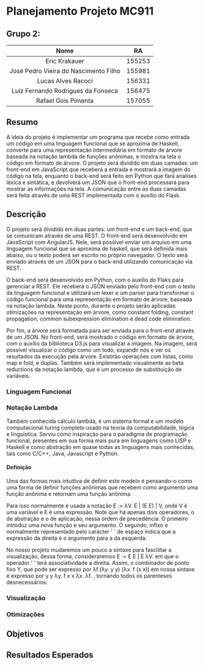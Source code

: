 # Planejamento Projeto MC911

## Grupo 2:

|                  Nome                 |   RA   |
|:-------------------------------------:|:------:|
|             Eric Krakauer             | 155253 |
| José Pedro Vieira do Nascimento Filho | 155981 |
|           Lucas Alves Racoci          | 156331 |
|   Luiz Fernando Rodrigues da Fonseca  | 156475 |
|          Rafael Gois Pimenta          | 157055 |

## Resumo

A ideia do projeto é implementar um programa que recebe como entrada um código em uma linguagem funcional que se aproxima de Haskell, converte para uma representação intermediária em formato de árvore baseada na notação lambda de funções anônimas, e mostra na tela o código em formato de árvore. O projeto será dividido em duas camadas: um front-end em JavaScript que receberá a entrada e mostrará a imagem do código na tela, enquanto o back-end será feito em Python que fará analises léxica e sintática, e devolverá um JSON que o front-end processará para mostrar as informações na tela. A comunicação entre as duas camadas será feita através de uma REST implementada com o auxílio do Flask.

## Descrição

O projeto será dividido em duas partes: um front-end e um back-end, que se comunicam através de uma REST. O front-end será desenvolvido em JavaScript com AngularJS. Nele, será possível enviar um arquivo em uma linguagem funcional que se aproxima de haskell, que será definida mais abaixo, ou o texto poderá ser escrito no próprio navegador. O texto será enviado através de um JSON para o back-end utilizando comunicação via REST.

O back-end será desenvolvido em Python, com o auxílio do Flaks para gerenciar a REST. Ele receberá o JSON enviado pelo front-end com o texto da linguagem funcional e utilizará um lexer e um parser para transformar o código funcional para uma representação em formato de árvore, baseada na notação lambda. Neste ponto, durante o projeto serão aplicadas otimizações na representação em árvore, como constant folding, constant propagation, common subexpression elimination e dead code elimination.

Por fim, a árvore será formatada para ser enviada para o front-end através de um JSON. No front-end, será mostrado o código em formato de árvore, com o auxílio da biblioteca D3.js para visualizar a imagem. Na imagem, será possível visualizar o código como um todo, expandir nós e ver os resultados da execução pela árvore. Existirão operações com listas, como map e fold, e duplas. Também será implementado visualmente as beta reductions da notação lambda, que é um processo de substituição de variáveis.

### Linguagem Funcional

### Notação Lambda

Também conhecida cálculo lambda, é um sistema formal e um modelo computacional turing completo usado na teoria da computabilidade, lógica e linguística. 
Serviu como inspiração para o paradigma de programação funcional, presentes em sua forma mais pura em linguagens como LISP e Haskell e como abstração em quase todas as linguagens mais conhecidas, tais como C/C++, Java, Javascript e Python.

#### Definição

Uma das formas mais intuitiva de definir este modelo é pensando-o como uma forma de definir funções anônimas que recebem como argumento uma função anônima e retornam uma função anônima.

Para isso normalmente é usada a notação E := λV. E | (E E) | V, onde V é uma variável e E é uma expressão. Note que há apenas dois operadores, o de abstração e o de aplicação, nessa ordem de precedência. O primeiro introduz uma nova função e seu argumento. O segundo, infixo e normalmente representado pelo carácter ' ' de espaço indica que a expressão da direita é o argumento para a da esquerda.

No nosso projeto mudaremos um pouco a sintaxe para fascilitar a visualização, dessa forma, consideraremos E := E E | E λV. em que o operador ' ' terá associatividade a direita.
Assim, o combinador de ponto fixo Y, que pode ser expresso por λf.(λy. y y) (λx. f (x x)) em nossa sintaxe é expresso por y y λy. f x x λx. λf. , tornando todos os parenteses desnecessários.

### Visualização

### Otimizações


## Objetivos

## Resultados Esperados